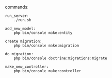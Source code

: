 commands:



    run_server:
        ./run.sh

    add_new_model:
        php bin/console make:entity

    create migration:
        php bin/console make:migration

    do migration:
        php bin/console doctrine:migrations:migrate
    
    make_new_controller:
        php bin/console make:controller 
